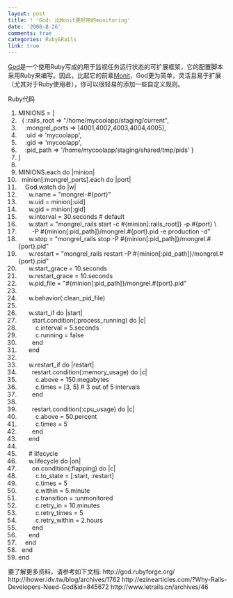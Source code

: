 ```yaml
---
layout: post
title: ! 'God: 比Monit更好用的monitoring'
date: '2008-8-26'
comments: true
categories: Ruby&Rails
link: true
---
```

<a href="http://god.rubyforge.org/">God</a>是一个使用Ruby写成的用于监视任务运行状态的可扩展框架，它的配置脚本采用Ruby来编写。因此，比起它的前辈<a href="http://www.tildeslash.com/monit/">Monit</a>，God更为简单，灵活且易于扩展（尤其对于Ruby使用者），你可以很轻易的添加一些自定义规则。
<div class="codeText">
<div class="codeHead">Ruby代码</div>
<ol class="dp-rb" start="1">
	<li class="alt"><span><span>MINIONS = [  </span></span></li>
	<li><span>  { <span class="symbol">:rails_root</span><span> =&gt; </span><span class="string">"/home/mycoolapp/staging/current"</span><span>,  </span></span></li>
	<li class="alt"><span>    <span class="symbol">:mongrel_ports</span><span> =&gt; [4001,4002,4003,4004,4005],  </span></span></li>
	<li><span>    <span class="symbol">:uid</span><span> =&gt; </span><span class="string">'mycoolapp'</span><span>,  </span></span></li>
	<li class="alt"><span>    <span class="symbol">:gid</span><span> =&gt; </span><span class="string">'mycoolapp'</span><span>,  </span></span></li>
	<li><span>    <span class="symbol">:pid_path</span><span> =&gt; </span><span class="string">'/home/mycoolapp/staging/shared/tmp/pids'</span><span> }  </span></span></li>
	<li class="alt"><span>]  </span></li>
	<li><span>  </span></li>
	<li class="alt"><span>MINIONS.<span class="keyword">each</span><span> </span><span class="keyword">do</span><span> |minion|  </span></span></li>
	<li><span>  minion[<span class="symbol">:mongrel_ports</span><span>].</span><span class="keyword">each</span><span> </span><span class="keyword">do</span><span> |port|  </span></span></li>
	<li class="alt"><span>    God.watch <span class="keyword">do</span><span> |w|  </span></span></li>
	<li><span>      w.name = <span class="string">"mongrel-#{port}"</span><span>  </span></span></li>
	<li class="alt"><span>      w.uid = minion[<span class="symbol">:uid</span><span>]  </span></span></li>
	<li><span>      w.gid = minion[<span class="symbol">:gid</span><span>]  </span></span></li>
	<li class="alt"><span>      w.interval = 30.seconds <span class="comment"># default      </span><span>  </span></span></li>
	<li><span>      w.start = <span class="string">"mongrel_rails start -c #{minion[:rails_root]} -p #{port} \</span> </span></li>
	<li class="alt"><span><span class="string">        -P #{minion[:pid_path]}/mongrel.#{port}.pid -e production -d"</span><span>  </span></span></li>
	<li><span>      w.stop = <span class="string">"mongrel_rails stop -P #{minion[:pid_path]}/mongrel.#{port}.pid"</span><span>  </span></span></li>
	<li class="alt"><span>      w.restart = <span class="string">"mongrel_rails restart -P #{minion[:pid_path]}/mongrel.#{port}.pid"</span><span>  </span></span></li>
	<li><span>      w.start_grace = 10.seconds  </span></li>
	<li class="alt"><span>      w.restart_grace = 10.seconds  </span></li>
	<li><span>      w.pid_file = <span class="string">"#{minion[:pid_path]}/mongrel.#{port}.pid"</span><span>  </span></span></li>
	<li class="alt"><span>      </span></li>
	<li><span>      w.behavior(<span class="symbol">:clean_pid_file</span><span>)  </span></span></li>
	<li class="alt"><span>  </span></li>
	<li><span>      w.start_if <span class="keyword">do</span><span> |start|  </span></span></li>
	<li class="alt"><span>        start.condition(<span class="symbol">:process_running</span><span>) </span><span class="keyword">do</span><span> |c|  </span></span></li>
	<li><span>          c.interval = 5.seconds  </span></li>
	<li class="alt"><span>          c.running = <span class="keyword">false</span><span>  </span></span></li>
	<li><span>        <span class="keyword">end</span><span>  </span></span></li>
	<li class="alt"><span>      <span class="keyword">end</span><span>  </span></span></li>
	<li><span>      </span></li>
	<li class="alt"><span>      w.restart_if <span class="keyword">do</span><span> |restart|  </span></span></li>
	<li><span>        restart.condition(<span class="symbol">:memory_usage</span><span>) </span><span class="keyword">do</span><span> |c|  </span></span></li>
	<li class="alt"><span>          c.above = 150.megabytes  </span></li>
	<li><span>          c.times = [3, 5] <span class="comment"># 3 out of 5 intervals</span><span>  </span></span></li>
	<li class="alt"><span>        <span class="keyword">end</span><span>  </span></span></li>
	<li><span>      </span></li>
	<li class="alt"><span>        restart.condition(<span class="symbol">:cpu_usage</span><span>) </span><span class="keyword">do</span><span> |c|  </span></span></li>
	<li><span>          c.above = 50.percent  </span></li>
	<li class="alt"><span>          c.times = 5  </span></li>
	<li><span>        <span class="keyword">end</span><span>  </span></span></li>
	<li class="alt"><span>      <span class="keyword">end</span><span>  </span></span></li>
	<li><span>      </span></li>
	<li class="alt"><span>      <span class="comment"># lifecycle</span><span>  </span></span></li>
	<li><span>      w.lifecycle <span class="keyword">do</span><span> |on|  </span></span></li>
	<li class="alt"><span>        on.condition(<span class="symbol">:flapping</span><span>) </span><span class="keyword">do</span><span> |c|  </span></span></li>
	<li><span>          c.to_state = [<span class="symbol">:start</span><span>, </span><span class="symbol">:restart</span><span>]  </span></span></li>
	<li class="alt"><span>          c.times = 5  </span></li>
	<li><span>          c.within = 5.minute  </span></li>
	<li class="alt"><span>          c.transition = <span class="symbol">:unmonitored</span><span>  </span></span></li>
	<li><span>          c.retry_in = 10.minutes  </span></li>
	<li class="alt"><span>          c.retry_times = 5  </span></li>
	<li><span>          c.retry_within = 2.hours  </span></li>
	<li class="alt"><span>        <span class="keyword">end</span><span>  </span></span></li>
	<li><span>      <span class="keyword">end</span><span>  </span></span></li>
	<li class="alt"><span>    <span class="keyword">end</span><span>  </span></span></li>
	<li><span>  <span class="keyword">end</span><span>  </span></span></li>
	<li class="alt"><span><span class="keyword">end</span><span>  </span></span></li>
</ol>
</div>
要了解更多资料，请参考如下文档:
http://god.rubyforge.org/
http://ihower.idv.tw/blog/archives/1762
http://ezinearticles.com/?Why-Rails-Developers-Need-God&amp;id=845672
http://www.letrails.cn/archives/46
